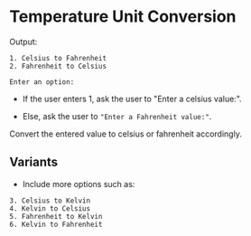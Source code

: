 # Temperature Unit Conversion
Output:
```
1. Celsius to Fahrenheit
2. Fahrenheit to Celsius

Enter an option:
```
* If the user enters 1, ask the user to "Enter a celsius value:".

* Else, ask the user to ```"Enter a Fahrenheit value:"```.

Convert the entered value to celsius or fahrenheit accordingly.

## Variants
* Include more options such as:
```
3. Celsius to Kelvin
4. Kelvin to Celsius
5. Fahrenheit to Kelvin
6. Kelvin to Fahrenheit
```